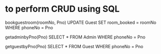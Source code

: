 # to perform CRUD using SQL
bookguestroom(roomNo, Pno)
UPDATE Guest
SET room_booked = roomNo
WHERE phoneNo = Pno 

getadminbyPno(Pno)
SELECT * FROM Admin WHERE phoneNo = Pno

getguestbyPno(Pno)
SELECT * FROM Guest WHERE phoneNo = Pno
